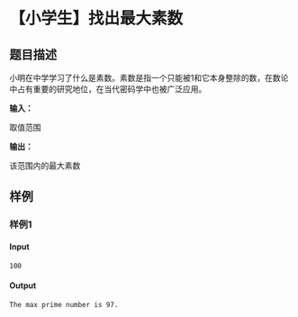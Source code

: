 # 【小学生】找出最大素数

## 题目描述

小明在中学学习了什么是素数。素数是指一个只能被1和它本身整除的数，在数论中占有重要的研究地位，在当代密码学中也被广泛应用。

**输入：**

  取值范围

**输出：**

  该范围内的最大素数

## 样例

### 样例1

#### Input

```
100
```

#### Output

```
The max prime number is 97.
```
